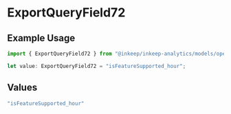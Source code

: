 # ExportQueryField72

## Example Usage

```typescript
import { ExportQueryField72 } from "@inkeep/inkeep-analytics/models/operations";

let value: ExportQueryField72 = "isFeatureSupported_hour";
```

## Values

```typescript
"isFeatureSupported_hour"
```